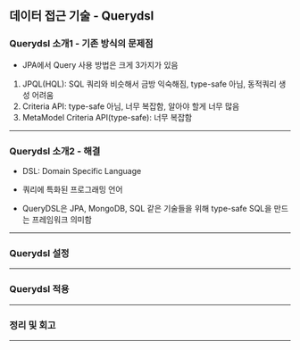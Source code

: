 ## 데이터 접근 기술 - Querydsl

### Querydsl 소개1 - 기존 방식의 문제점

- JPA에서 Query 사용 방법은 크게 3가지가 있음

1. JPQL(HQL): SQL 쿼리와 비슷해서 금방 익숙해짐, type-safe 아님, 동적쿼리 생성 어려움
2. Criteria API: type-safe 아님, 너무 복잡함, 알아야 할게 너무 많음
3. MetaModel Criteria API(type-safe): 너무 복잡함

---

### Querydsl 소개2 - 해결

- DSL: Domain Specific Language

- 쿼리에 특화된 프로그래밍 언어

- QueryDSL은 JPA, MongoDB, SQL 같은 기술들을 위해 type-safe SQL을 만드는 프레임워크 의미함

---

### Querydsl 설정

---

### Querydsl 적용

---

### 정리 및 회고

---
